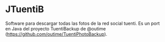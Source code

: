 JTuentiB
========

Software para descargar todas las fotos de la red social tuenti.
Es un port en Java del proyecto TuentiBackup de @outime (https://github.com/outime/TuentiPhotoBackup).

